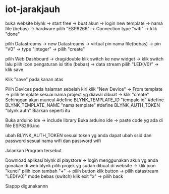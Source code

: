 # iot-jarakjauh
buka website blynk -> start free -> buat akun -> login
new template -> nama file (bebas) -> hardware pilih "ESP8266" -> Connection type "wifi" -> klik "done"

pilih Datastreams -> new Datastreams -> virtual pin
nama file(bebas) -> pin "V0" -> type "Integer" -> pilih "create"

pilih Web Dashboard -> drag/double klik switch ke new widget -> klik switch lalu pilih icon pengaturan
isi title (bebas) -> data stream pilih "LED(V0)" -> klik save

Klik "save" pada kanan atas

Pilih Devices pada halaman sebelah kiri
klik "New Device" -> From template -> pilih template sesuai nama project yg diawal dibuat -> klik "create"
Sehinggan akan muncul #define BLYNK_TEMPLATE_ID "tempale id"
#define BLYNK_TEMPLATE_NAME "nama template"
#define BLYNK_AUTH_TOKEN "blynk auth"
Biarkan seperti itu

Buka arduino ide -> include library
Buka arduino ide -> paste code yg ada di file ESP8266.ino

ubah BLYNK_AUTH_TOKEN sesuai token yg anda dapat
ubah ssid dan password sesuai nama wifi dan password wifi

Jalankan Program tersebut


Download aplikasi blynk di playstore -> login menggunakan akun yg anda gunakan di web blynk
pilih projek yg sudah dibuat di website -> klik icon "kunci"
pilih icon tambah "+" -> pilih button 
klik button -> pilih datastream "LED(V0)"
mode bebas (switch)
klik exit "x" -> pilih back 

Siappp digunakannn
